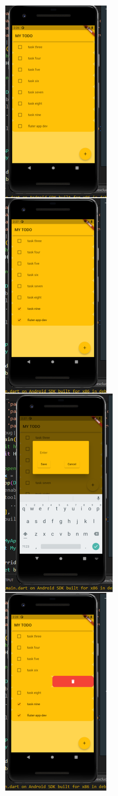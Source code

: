 ![todo1](https://github.com/sajithmadushanka/Todo-app-with-Hive-DB/blob/main/Screenshot_14.png)
![todo2](https://github.com/sajithmadushanka/Todo-app-with-Hive-DB/blob/main/Screenshot_15.png)
![todo3](https://github.com/sajithmadushanka/Todo-app-with-Hive-DB/blob/main/Screenshot_16.png)
![todo4](https://github.com/sajithmadushanka/Todo-app-with-Hive-DB/blob/main/Screenshot_17.png)
